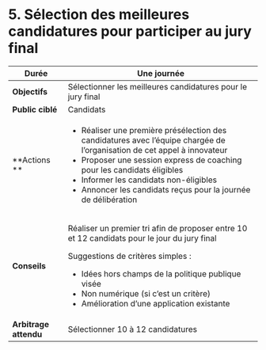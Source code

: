 # 5. Sélection des meilleures candidatures pour participer au jury final

| **Durée**             | **Une journée**                                                                                                                                                                                                                                                                                                                         |
| --------------------- | --------------------------------------------------------------------------------------------------------------------------------------------------------------------------------------------------------------------------------------------------------------------------------------------------------------------------------------- |
| **Objectifs**         | Sélectionner les meilleures candidatures pour le jury final                                                                                                                                                                                                                                                                             |
| **Public ciblé**      | Candidats                                                                                                                                                                                                                                                                                                                               |
| **Actions **          | <ul><li>Réaliser une première présélection des candidatures avec l’équipe chargée de l’organisation de cet appel à innovateur</li><li>Proposer une session express de coaching pour les candidats éligibles</li><li>Informer les candidats non-éligibles</li><li>Annoncer les candidats reçus pour la journée de délibération</li></ul> |
| **Conseils**          | <p>Réaliser un premier tri afin de proposer entre 10 et 12 candidats pour le jour du jury final</p><p>Suggestions de critères simples : </p><ul><li>Idées hors champs de la politique publique visée</li><li>Non numérique (si c’est un critère)</li><li>Amélioration d’une application existante</li></ul>                             |
| **Arbitrage attendu** | Sélectionner 10 à 12 candidatures                                                                                                                                                                                                                                                                                                       |
